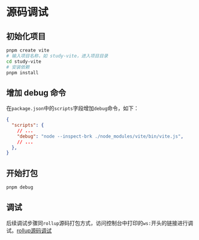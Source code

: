 # 源码调试

## 初始化项目
```bash
pnpm create vite
# 输入项目名称，如 study-vite，进入项目目录
cd study-vite
# 安装依赖
pnpm install
```

## 增加 debug 命令
在`package.json`中的`scripts`字段增加`debug`命令，如下：
```json
{
  "scripts": {
    // ...
    "debug": "node --inspect-brk ./node_modules/vite/bin/vite.js",
    // ...
  },
}
```

## 开始打包
```bash
pnpm debug
```

## 调试
后续调试步骤同`rollup`源码打包方式，访问控制台中打印的`ws:`开头的链接进行调试。[rollup源码调试](../rollup/源码调试.md#_6-运行)